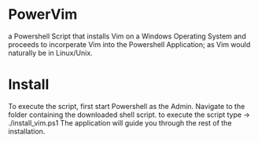 # PowerVim
a Powershell Script that installs Vim on a Windows Operating System and proceeds to incorperate Vim into the Powershell Application; as Vim would naturally be in Linux/Unix. 

# Install
To execute the script, first start Powershell as the Admin.
Navigate to the folder containing the downloaded shell script.
to execute the script type -> ./install_vim.ps1
The application will guide you through the rest of the installation.
